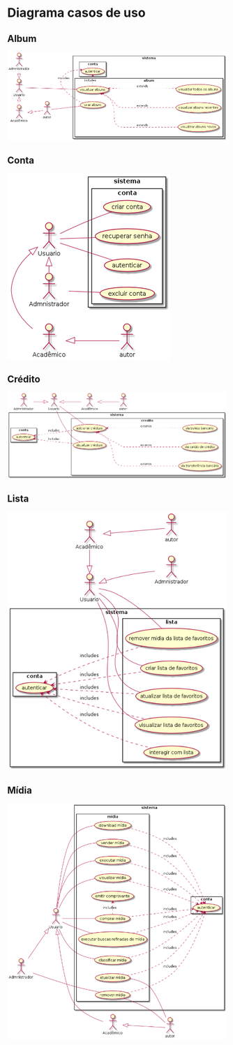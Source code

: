 # Diagrama casos de uso
## Album

![](album.png)

## Conta

![](conta.png)

## Crédito

![](credito.png)

## Lista

![](lista.png)

## Mídia

![](midia.png)
